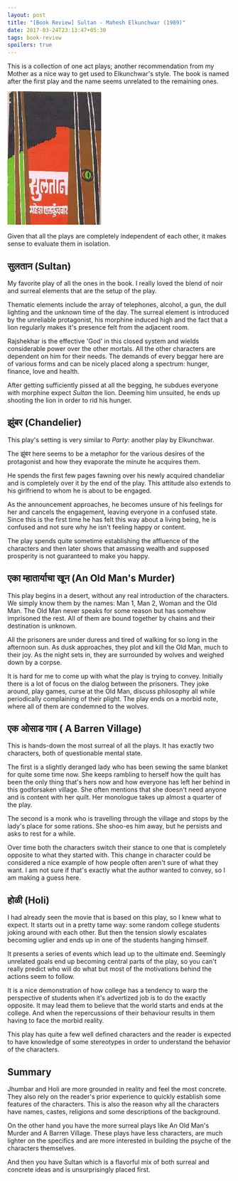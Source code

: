 ```yaml
---
layout: post
title: "[Book Review] Sultan - Mahesh Elkunchwar (1989)"
date: 2017-03-24T23:13:47+05:30
tags: book-review
spoilers: true
---
```


This is a collection of one act plays; another recommendation from my Mother as a nice way to get used to Elkunchwar's style.
The book is named after the first play and the name seems unrelated to the remaining ones.

![Sultan - Mahesh Elkunchwar (1989)](/img/book-cover-sultan-mahesh-elkunchwar-1989.jpg 'Sultan - Mashesh Elkunchwar (1989)')

Given that all the plays are completely independent of each other, it makes sense to evaluate them in isolation. 

## सुलतान (Sultan)

My favorite play of all the ones in the book.
I really loved the blend of noir and surreal elements that are the setup of the play.

Thematic elements include the array of telephones, alcohol, a gun, the dull lighting and the unknown time of the day.
The surreal element is introduced by the unreliable protagonist, his morphine induced high and the fact that a lion regularly makes it's presence felt from the adjacent room.

Rajshekhar is the effective 'God' in this closed system and wields considerable power over the other mortals.
All the other characters are dependent on him for their needs.
The demands of every beggar here are of various forms and can be nicely placed along a spectrum: hunger, finance, love and health.

After getting sufficiently pissed at all the begging, he subdues everyone with morphine expect _Sultan_ the lion.
Deeming him unsuited, he ends up shooting the lion in order to rid his hunger.

## झुंबर (Chandelier)

This play's setting is very similar to _Party_: another play by Elkunchwar.

The झुंबर here seems to be a metaphor for the various desires of the protagonist and how they evaporate the minute he acquires them.

He spends the first few pages fawning over his newly acquired chandeliar and is completely over it by the end of the play.
This attitude also extends to his girlfriend to whom he is about to be engaged.

As the announcement approaches, he becomes unsure of his feelings for her and cancels the engagement, leaving everyone in a confused state.
Since this is the first time he has felt this way about a living being, he is confused and not sure why he isn't feeling happy or content.

The play spends quite sometime establishing the affluence of the characters and then later shows that amassing wealth and supposed prosperity is not guaranteed to make you happy.

## एका म्हातार्याचा खून (An Old Man's Murder)

This play begins in a desert, without any real introduction of the characters.
We simply know them by the names: Man 1, Man 2, Woman and the Old Man.
The Old Man never speaks for some reason but has somehow imprisoned the rest.
All of them are bound together by chains and their destination is unknown.

All the prisoners are under duress and tired of walking for so long in the afternoon sun.
As dusk approaches, they plot and kill the Old Man, much to their joy.
As the night sets in, they are surrounded by wolves and weighed down by a corpse.

It is hard for me to come up with what the play is trying to convey.
Initially there is a lot of focus on the dialog between the prisoners.
They joke around, play games, curse at the Old Man, discuss philosophy all while periodically complaining of their plight.
The play ends on a morbid note, where all of them are condemned to the wolves.

## एक ओसाड गाव ( A Barren Village)

This is hands-down the most surreal of all the plays.
It has exactly two characters, both of questionable mental state.

The first is a slightly deranged lady who has been sewing the same blanket for quite some time now.
She keeps rambling to herself how the quilt has been the only thing that's hers now and how everyone has left her behind in this godforsaken village.
She often mentions that she doesn't need anyone and is content with her quilt.
Her monologue takes up almost a quarter of the play.

The second is a monk who is travelling through the village and stops by the lady's place for some rations.
She shoo-es him away, but he persists and asks to rest for a while.

Over time both the characters switch their stance to one that is completely opposite to what they started with.
This change in character could be considered a nice example of how people often aren't sure of what they want.
I am not sure if that's exactly what the author wanted to convey, so I am making a guess here.

## होळी (Holi)

I had already seen the movie that is based on this play, so I knew what to expect.
It starts out in a pretty tame way: some random college students joking around with each other.
But then the tension slowly escalates becoming uglier and ends up in one of the students hanging himself.

It presents a series of events which lead up to the ultimate end.
Seemingly unrelated goals end up becoming central parts of the play, so you can't really predict who will do what but most of the motivations behind the actions seem to follow.

It is a nice demonstration of how college has a tendency to warp the perspective of students when it's advertized job is to do the exactly opposite.
It may lead them to believe that the world starts and ends at the college.
And when the repercussions of their behaviour results in them having to face the morbid reality.

This play has quite a few well defined characters and the reader is expected to have knowledge of some stereotypes in order to understand the behavior of the characters.

## Summary

Jhumbar and Holi are more grounded in reality and feel the most concrete.
They also rely on the reader's prior experience to quickly establish some features of the characters.
This is also the reason why all the characters have names, castes, religions and some descriptions of the background.

On the other hand you have the more surreal plays like An Old Man's Murder and A Barren Village.
These plays have less characters, are much lighter on the specifics and are more interested in building the psyche of the characters themselves.

And then you have Sultan which is a flavorful mix of both surreal and concrete ideas and is unsurprisingly placed first.
